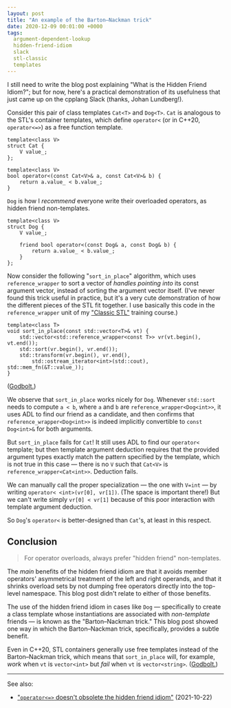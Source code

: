 ```yaml
---
layout: post
title: "An example of the Barton–Nackman trick"
date: 2020-12-09 00:01:00 +0000
tags:
  argument-dependent-lookup
  hidden-friend-idiom
  slack
  stl-classic
  templates
---
```


I still need to write the blog post explaining "What is the Hidden Friend Idiom?";
but for now, here's a practical demonstration of its usefulness that just came up
on the cpplang Slack (thanks, Johan Lundberg!).

Consider this pair of class templates `Cat<T>` and `Dog<T>`. `Cat` is analogous to
the STL's container templates, which define `operator<` (or in C++20, `operator<=>`)
as a free function template.

    template<class V>
    struct Cat {
        V value_;
    };

    template<class V>
    bool operator<(const Cat<V>& a, const Cat<V>& b) {
        return a.value_ < b.value_;
    }

`Dog` is how I _recommend_ everyone write their
overloaded operators, as hidden friend non-templates.

    template<class V>
    struct Dog {
        V value_;

        friend bool operator<(const Dog& a, const Dog& b) {
            return a.value_ < b.value_;
        }
    };

Now consider the following "`sort_in_place`" algorithm, which
uses `reference_wrapper` to sort a vector of _handles pointing into_
its const argument vector, instead of sorting the argument vector
itself. (I've never found this trick useful in practice, but it's
a very cute demonstration of how the different pieces of the STL
fit together. I use basically this code in the `reference_wrapper`
unit of my ["Classic STL"](https://cppcon.org/class-2020-classic-stl/) training course.)

    template<class T>
    void sort_in_place(const std::vector<T>& vt) {
        std::vector<std::reference_wrapper<const T>> vr(vt.begin(), vt.end());
        std::sort(vr.begin(), vr.end());
        std::transform(vr.begin(), vr.end(),
            std::ostream_iterator<int>(std::cout), std::mem_fn(&T::value_));
    }

([Godbolt.](https://godbolt.org/z/PscoPz))

We observe that `sort_in_place` works nicely for `Dog`. Whenever `std::sort`
needs to compute `a < b`, where `a` and `b` are `reference_wrapper<Dog<int>>`,
it uses ADL to find our friend as a candidate, and then confirms that `reference_wrapper<Dog<int>>`
is indeed implicitly convertible to `const Dog<int>&` for both arguments.

But `sort_in_place` fails for `Cat`! It still uses ADL to find our `operator<`
template; but then template argument deduction requires that the provided argument types
exactly match the pattern specified by the template, which is not true in this case —
there is no `V` such that `Cat<V>` is `reference_wrapper<Cat<int>>`. Deduction fails.

We can manually call the proper specialization — the one with `V=int` — by writing
`operator< <int>(vr[0], vr[1])`. (The space is important there!)
But we can't write simply `vr[0] < vr[1]` because of this poor interaction with
template argument deduction.

So `Dog`'s `operator<` is better-designed than `Cat`'s, at least in this respect.


## Conclusion

> For operator overloads, always prefer "hidden friend" non-templates.

The _main_ benefits of the hidden friend idiom are that it avoids member operators'
asymmetrical treatment of the left and right operands, and that it shrinks overload sets
by not dumping free operators directly into the top-level namespace. This blog post
didn't relate to either of those benefits.

The use of the hidden friend idiom in cases like `Dog` — specifically to create a
class template whose instantiations are associated with _non-template_ friends —
is known as the "Barton–Nackman trick." This blog post showed one way in which
the Barton–Nackman trick, specifically, provides a subtle benefit.

Even in C++20, STL containers generally use free templates instead of the Barton–Nackman trick,
which means that `sort_in_place` will, for example, _work_ when `vt` is `vector<int>`
but _fail_ when `vt` is `vector<string>`. ([Godbolt.](https://godbolt.org/z/x7nWhj))

----

See also:

* ["`operator<=>` doesn't obsolete the hidden friend idiom"](/blog/2021/10/22/hidden-friend-outlives-spaceship/) (2021-10-22)
